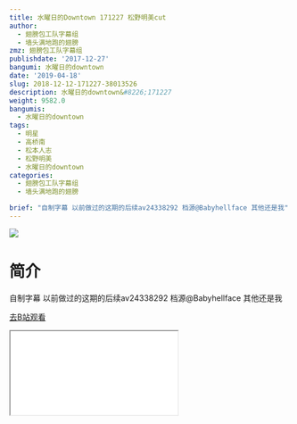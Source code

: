 ```yaml
---
title: 水曜日的Downtown 171227 松野明美cut
author:
  - 翅膀包工队字幕组
  - 墙头满地跑的翅膀
zmz: 翅膀包工队字幕组
publishdate: '2017-12-27'
bangumi: 水曜日的downtown
date: '2019-04-18'
slug: 2018-12-12-171227-38013526
description: 水曜日的downtown&#8226;171227
weight: 9582.0
bangumis:
  - 水曜日的downtown
tags:
  - 明星
  - 高桥南
  - 松本人志
  - 松野明美
  - 水曜日的downtown
categories:
  - 翅膀包工队字幕组
  - 墙头满地跑的翅膀

brief: "自制字幕 以前做过的这期的后续av24338292 档源@Babyhellface 其他还是我"
---
```

![](https://i.imgur.com/iXnzOcR.jpg)
# 简介  
自制字幕
以前做过的这期的后续av24338292
档源@Babyhellface 其他还是我  

[去B站观看](https://www.bilibili.com/video/av38013526/)
<div class ="resp-container"><iframe class="testiframe" src="//player.bilibili.com/player.html?aid=38013526"", scrolling="no", allowfullscreen="true" > </iframe></div> 
